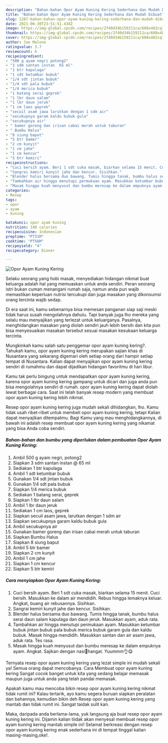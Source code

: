 ```yaml
---
description: "Bahan-bahan Opor Ayam Kuning Kering Sederhana dan Mudah Dibuat"
title: "Bahan-bahan Opor Ayam Kuning Kering Sederhana dan Mudah Dibuat"
slug: 1287-bahan-bahan-opor-ayam-kuning-kering-sederhana-dan-mudah-dibuat
date: 2021-06-30T23:51:51.438Z
image: https://img-global.cpcdn.com/recipes/2f40d34b159211ca/680x482cq70/opor-ayam-kuning-kering-foto-resep-utama.jpg
thumbnail: https://img-global.cpcdn.com/recipes/2f40d34b159211ca/680x482cq70/opor-ayam-kuning-kering-foto-resep-utama.jpg
cover: https://img-global.cpcdn.com/recipes/2f40d34b159211ca/680x482cq70/opor-ayam-kuning-kering-foto-resep-utama.jpg
author: Joe Malone
ratingvalue: 3.7
reviewcount: 6
recipeingredient:
- "500 g ayam negri potong2"
- "3 sdm santan instan  65 ml"
- "1 btr kapulaga"
- "1 sdt ketumbar bubuk"
- "1/4 sdt jintan bubuk"
- "1/4 sdt pala bubuk"
- "1/4 merica bubuk"
- "1 batang serai geprek"
- "1 lbr daun salam"
- "1 lbr daun jeruk"
- "1 cm laos geprek"
- "secuil asam jawa larutkan dengan 1 sdm air"
- "secukupnya garam kaldu bubuk gula"
- "secukupnya air"
- " bamer goreng dan irisan cabai merah untuk taburan"
- " Bumbu Halus"
- "8 siung baput"
- "5 btr bamer"
- "2 cm kunyit"
- "1 cm jahe"
- "1 cm kencur"
- "5 btr kemiri"
recipeinstructions:
- "Cuci bersih ayam. Beri 1 sdt cuka masak, biarkan selama 15 menit. Cuci bersih. Masukkan ke dalam air mendidih. Rebus hingga lemaknya keluar. Angkat, buang air rebusannya. Sisihkan."
- "Sangrai kemiri kunyit jahe dan kencur. Sisihkan."
- "Blender halus bersama duo bawang. Tumis hingga tanak, bumbu halus serai daun salam kapulaga dan daun jeruk. Masukkan ayam, aduk rata."
- "Tambahkan air hingga menutupi permukaan ayam. Masukkan ketumbar bubuk jintan bubuk pala bubuk merica bubuk garam gula dan kaldu bubuk. Masak hingga mendidih. Masukkan santan dan air asam jawa, aduk rata. Tes rasa."
- "Masak hingga kuah menyusut dan bumbu meresap ke dalam empuknya ayam. Angkat. Sajikan dengan nasi🍚hangat. Yuummm👌😋"
categories:
- Resep
tags:
- opor
- ayam
- kuning

katakunci: opor ayam kuning 
nutrition: 148 calories
recipecuisine: Indonesian
preptime: "PT31M"
cooktime: "PT56M"
recipeyield: "4"
recipecategory: Dinner

---
```



![Opor Ayam Kuning Kering](https://img-global.cpcdn.com/recipes/2f40d34b159211ca/680x482cq70/opor-ayam-kuning-kering-foto-resep-utama.jpg)

Selaku seorang yang hobi masak, menyediakan hidangan nikmat buat keluarga adalah hal yang memuaskan untuk anda sendiri. Peran seorang istri bukan cuman menangani rumah saja, namun anda pun wajib memastikan keperluan nutrisi tercukupi dan juga masakan yang dikonsumsi orang tercinta wajib sedap.

Di era  saat ini, kamu sebenarnya bisa memesan panganan siap saji meski tidak harus susah mengolahnya dahulu. Tapi banyak juga lho mereka yang selalu mau menyajikan yang terlezat untuk keluarganya. Pasalnya, menghidangkan masakan yang diolah sendiri jauh lebih bersih dan kita pun bisa menyesuaikan masakan tersebut sesuai masakan kesukaan keluarga tercinta. 



Mungkinkah kamu salah satu penggemar opor ayam kuning kering?. Tahukah kamu, opor ayam kuning kering merupakan sajian khas di Nusantara yang sekarang digemari oleh setiap orang dari hampir setiap tempat di Nusantara. Kalian dapat menyajikan opor ayam kuning kering sendiri di rumahmu dan dapat dijadikan hidangan favoritmu di hari libur.

Kamu tak perlu bingung untuk mendapatkan opor ayam kuning kering, karena opor ayam kuning kering gampang untuk dicari dan juga anda pun bisa mengolahnya sendiri di rumah. opor ayam kuning kering dapat diolah lewat berbagai cara. Saat ini telah banyak resep modern yang membuat opor ayam kuning kering lebih nikmat.

Resep opor ayam kuning kering juga mudah sekali dihidangkan, lho. Kamu tidak usah ribet-ribet untuk membeli opor ayam kuning kering, tetapi Kalian dapat menyajikan ditempatmu. Bagi Kamu yang mau menghidangkannya, di bawah ini adalah resep membuat opor ayam kuning kering yang nikamat yang bisa Anda coba sendiri.

<!--inarticleads1-->

##### Bahan-bahan dan bumbu yang diperlukan dalam pembuatan Opor Ayam Kuning Kering:

1. Ambil 500 g ayam negri, potong2
1. Siapkan 3 sdm santan instan @ 65 ml
1. Sediakan 1 btr kapulaga
1. Ambil 1 sdt ketumbar bubuk
1. Gunakan 1/4 sdt jintan bubuk
1. Gunakan 1/4 sdt pala bubuk
1. Siapkan 1/4 merica bubuk
1. Sediakan 1 batang serai, geprek
1. Siapkan 1 lbr daun salam
1. Ambil 1 lbr daun jeruk
1. Sediakan 1 cm laos, geprek
1. Siapkan secuil asam jawa, larutkan dengan 1 sdm air
1. Siapkan secukupnya garam kaldu bubuk gula
1. Ambil secukupnya air
1. Gunakan  bamer goreng dan irisan cabai merah untuk taburan
1. Siapkan  Bumbu Halus
1. Siapkan 8 siung baput
1. Ambil 5 btr bamer
1. Siapkan 2 cm kunyit
1. Ambil 1 cm jahe
1. Siapkan 1 cm kencur
1. Siapkan 5 btr kemiri




<!--inarticleads2-->

##### Cara menyiapkan Opor Ayam Kuning Kering:

1. Cuci bersih ayam. Beri 1 sdt cuka masak, biarkan selama 15 menit. Cuci bersih. Masukkan ke dalam air mendidih. Rebus hingga lemaknya keluar. Angkat, buang air rebusannya. Sisihkan.
1. Sangrai kemiri kunyit jahe dan kencur. Sisihkan.
1. Blender halus bersama duo bawang. Tumis hingga tanak, bumbu halus serai daun salam kapulaga dan daun jeruk. Masukkan ayam, aduk rata.
1. Tambahkan air hingga menutupi permukaan ayam. Masukkan ketumbar bubuk jintan bubuk pala bubuk merica bubuk garam gula dan kaldu bubuk. Masak hingga mendidih. Masukkan santan dan air asam jawa, aduk rata. Tes rasa.
1. Masak hingga kuah menyusut dan bumbu meresap ke dalam empuknya ayam. Angkat. Sajikan dengan nasi🍚hangat. Yuummm👌😋




Ternyata resep opor ayam kuning kering yang lezat simple ini mudah sekali ya! Semua orang dapat mencobanya. Cara Membuat opor ayam kuning kering Sangat cocok banget untuk kita yang sedang belajar memasak maupun juga untuk anda yang telah pandai memasak.

Apakah kamu mau mencoba bikin resep opor ayam kuning kering nikmat tidak rumit ini? Kalau tertarik, ayo kamu segera buruan siapkan peralatan dan bahannya, kemudian bikin deh Resep opor ayam kuning kering yang mantab dan tidak rumit ini. Sangat taidak sulit kan. 

Maka, daripada anda berlama-lama, yuk langsung aja buat resep opor ayam kuning kering ini. Dijamin kalian tiidak akan menyesal membuat resep opor ayam kuning kering mantab simple ini! Selamat berkreasi dengan resep opor ayam kuning kering enak sederhana ini di tempat tinggal kalian masing-masing,oke!.


